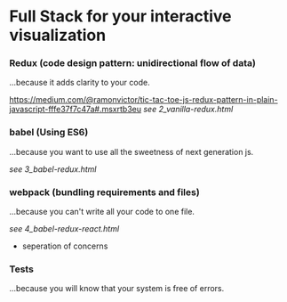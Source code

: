 # Full Stack for your interactive visualization

### Redux (code design pattern: unidirectional flow of data)
...because it adds clarity to your code.


https://medium.com/@ramonvictor/tic-tac-toe-js-redux-pattern-in-plain-javascript-fffe37f7c47a#.msxrtb3eu
_see 2_vanilla-redux.html_



### babel (Using ES6)
...because you want to use all the sweetness of next generation js.

_see 3_babel-redux.html_


### webpack (bundling requirements and files)
...because you can't write all your code to one file.

_see 4_babel-redux-react.html_


- seperation of concerns



### Tests
...because you will know that your system is free of errors.
